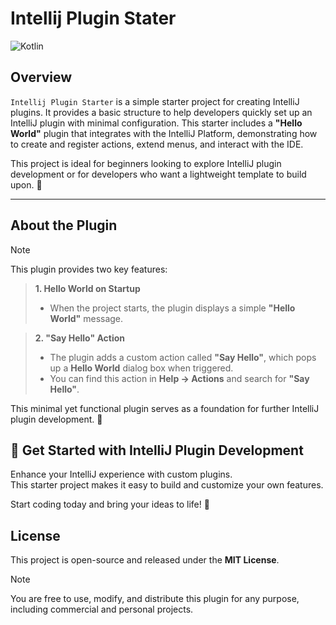 # Intellij Plugin Stater

![Kotlin](https://img.shields.io/badge/Kotlin-17-blue?style=flat-square)

## Overview  
`Intellij Plugin Starter` is a simple starter project for creating IntelliJ plugins. It provides a basic structure to help developers quickly set up an IntelliJ plugin with minimal configuration. This starter includes a **"Hello World"** plugin that integrates with the IntelliJ Platform, demonstrating how to create and register actions, extend menus, and interact with the IDE.  

This project is ideal for beginners looking to explore IntelliJ plugin development or for developers who want a lightweight template to build upon. 🚀  

---

## About the Plugin  

> [!NOTE]  
> This plugin provides two key features:  

> **1. Hello World on Startup**  
> - When the project starts, the plugin displays a simple **"Hello World"** message.  

> **2. "Say Hello" Action**  
> - The plugin adds a custom action called **"Say Hello"**, which pops up a **Hello World** dialog box when triggered.  
> - You can find this action in **Help → Actions** and search for **"Say Hello"**.  

This minimal yet functional plugin serves as a foundation for further IntelliJ plugin development. 🎯  

## 🚀 Get Started with IntelliJ Plugin Development  

Enhance your IntelliJ experience with custom plugins.  
This starter project makes it easy to build and customize your own features.  

Start coding today and bring your ideas to life! 🎯  


## License  

This project is open-source and released under the **MIT License**.  

> [!NOTE]  
> You are free to use, modify, and distribute this plugin for any purpose, including commercial and personal projects.  
